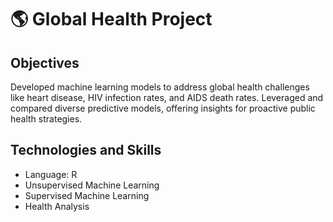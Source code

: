 # 🌎 Global Health Project  
## Objectives  
Developed machine learning models to address global health challenges like heart disease, HIV infection rates, and AIDS death rates. Leveraged and compared diverse predictive models, offering insights for proactive public health strategies.  
## Technologies and Skills  
* Language: R  
* Unsupervised Machine Learning  
* Supervised Machine Learning  
* Health Analysis  

